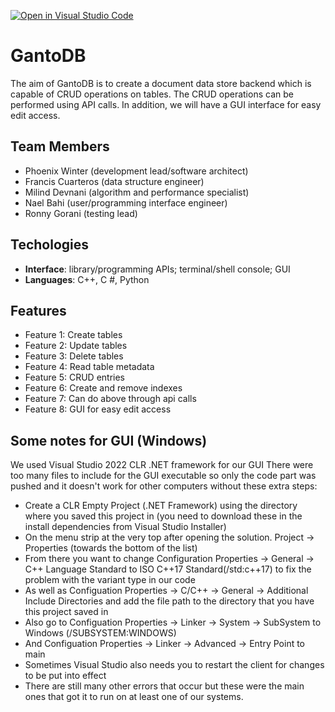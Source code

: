 [![Open in Visual Studio Code](https://classroom.github.com/assets/open-in-vscode-718a45dd9cf7e7f842a935f5ebbe5719a5e09af4491e668f4dbf3b35d5cca122.svg)](https://classroom.github.com/online_ide?assignment_repo_id=10833384&assignment_repo_type=AssignmentRepo)

# GantoDB

The aim of GantoDB is to create a document data store backend which is capable of CRUD operations on tables. The CRUD operations can be performed using API calls. In addition, we will have a GUI interface for easy edit access.

## Team Members
- Phoenix Winter (development lead/software architect)
- Francis Cuarteros (data structure engineer)
- Milind Devnani (algorithm and performance specialist)
- Nael Bahi (user/programming interface engineer)
- Ronny Gorani (testing lead)

## Techologies
- **Interface**: library/programming APIs; terminal/shell console; GUI
- **Languages**: C++, C #, Python

## Features
- Feature 1: Create tables
- Feature 2: Update tables
- Feature 3: Delete tables
- Feature 4: Read table metadata
- Feature 5: CRUD entries
- Feature 6: Create and remove indexes
- Feature 7: Can do above through api calls
- Feature 8: GUI for easy edit access

## Some notes for GUI (Windows)
We used Visual Studio 2022 CLR .NET framework for our GUI
There were too many files to include for the GUI executable so only the code part was pushed and it doesn't work for other computers without these extra steps:
- Create a CLR Empty Project (.NET Framework) using the directory where you saved this project in (you need to download these in the install dependencies from Visual Studio Installer)
- On the menu strip at the very top after opening the solution. Project -> <what you named the project> Properties (towards the bottom of the list)
- From there you want to change Configuration Properties -> General -> C++ Language Standard to ISO C++17 Standard(/std:c++17) to fix the problem with the variant type in our code
- As well as Configuation Properties -> C/C++ -> General -> Additional Include Directories and add the file path to the directory that you have this project saved in
- Also go to Configuation Properties -> Linker -> System -> SubSystem to Windows (/SUBSYSTEM:WINDOWS)
- And Configuation Properties -> Linker -> Advanced -> Entry Point to main
- Sometimes Visual Studio also needs you to restart the client for changes to be put into effect
- There are still many other errors that occur but these were the main ones that got it to run on at least one of our systems.
